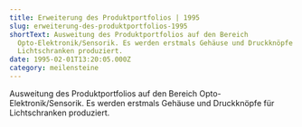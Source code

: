 ```yaml
---
title: Erweiterung des Produktportfolios | 1995
slug: erweiterung-des-produktportfolios-1995
shortText: Ausweitung des Produktportfolios auf den Bereich
  Opto-Elektronik/Sensorik. Es werden erstmals Gehäuse und Druckknöpfe für
  Lichtschranken produziert.
date: 1995-02-01T13:20:05.000Z
category: meilensteine
---
```

Ausweitung des Produktportfolios auf den Bereich Opto-Elektronik/Sensorik. Es werden erstmals Gehäuse und Druckknöpfe für Lichtschranken produziert.